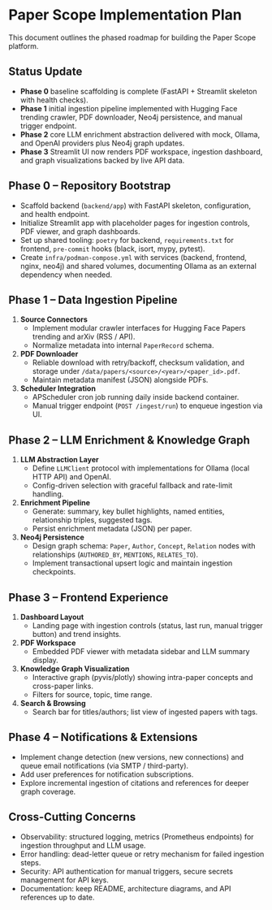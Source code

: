 # Paper Scope Implementation Plan

This document outlines the phased roadmap for building the Paper Scope platform.

## Status Update

- **Phase 0** baseline scaffolding is complete (FastAPI + Streamlit skeleton with health checks).
- **Phase 1** initial ingestion pipeline implemented with Hugging Face trending crawler, PDF downloader, Neo4j persistence, and manual trigger endpoint.
- **Phase 2** core LLM enrichment abstraction delivered with mock, Ollama, and OpenAI providers plus Neo4j graph updates.
- **Phase 3** Streamlit UI now renders PDF workspace, ingestion dashboard, and graph visualizations backed by live API data.

## Phase 0 – Repository Bootstrap
- Scaffold backend (`backend/app`) with FastAPI skeleton, configuration, and health endpoint.
- Initialize Streamlit app with placeholder pages for ingestion controls, PDF viewer, and graph dashboards.
- Set up shared tooling: `poetry` for backend, `requirements.txt` for frontend, `pre-commit` hooks (black, isort, mypy, pytest).
- Create `infra/podman-compose.yml` with services (backend, frontend, nginx, neo4j) and shared volumes, documenting Ollama as an external dependency when needed.

## Phase 1 – Data Ingestion Pipeline
1. **Source Connectors**
   - Implement modular crawler interfaces for Hugging Face Papers trending and arXiv (RSS / API).
   - Normalize metadata into internal `PaperRecord` schema.
2. **PDF Downloader**
   - Reliable download with retry/backoff, checksum validation, and storage under `/data/papers/<source>/<year>/<paper_id>.pdf`.
   - Maintain metadata manifest (JSON) alongside PDFs.
3. **Scheduler Integration**
   - APScheduler cron job running daily inside backend container.
   - Manual trigger endpoint (`POST /ingest/run`) to enqueue ingestion via UI.

## Phase 2 – LLM Enrichment & Knowledge Graph
1. **LLM Abstraction Layer**
   - Define `LLMClient` protocol with implementations for Ollama (local HTTP API) and OpenAI.
   - Config-driven selection with graceful fallback and rate-limit handling.
2. **Enrichment Pipeline**
   - Generate: summary, key bullet highlights, named entities, relationship triples, suggested tags.
   - Persist enrichment metadata (JSON) per paper.
3. **Neo4j Persistence**
   - Design graph schema: `Paper`, `Author`, `Concept`, `Relation` nodes with relationships (`AUTHORED_BY`, `MENTIONS`, `RELATES_TO`).
   - Implement transactional upsert logic and maintain ingestion checkpoints.

## Phase 3 – Frontend Experience
1. **Dashboard Layout**
   - Landing page with ingestion controls (status, last run, manual trigger button) and trend insights.
2. **PDF Workspace**
   - Embedded PDF viewer with metadata sidebar and LLM summary display.
3. **Knowledge Graph Visualization**
   - Interactive graph (pyvis/plotly) showing intra-paper concepts and cross-paper links.
   - Filters for source, topic, time range.
4. **Search & Browsing**
   - Search bar for titles/authors; list view of ingested papers with tags.

## Phase 4 – Notifications & Extensions
- Implement change detection (new versions, new connections) and queue email notifications (via SMTP / third-party).
- Add user preferences for notification subscriptions.
- Explore incremental ingestion of citations and references for deeper graph coverage.

## Cross-Cutting Concerns
- Observability: structured logging, metrics (Prometheus endpoints) for ingestion throughput and LLM usage.
- Error handling: dead-letter queue or retry mechanism for failed ingestion steps.
- Security: API authentication for manual triggers, secure secrets management for API keys.
- Documentation: keep README, architecture diagrams, and API references up to date.
